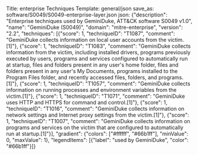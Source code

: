 Title: enterprise Techniques
Template: general/json
save_as: software/S0049/S0049-enterprise-layer.json
json: {"description": "Enterprise techniques used by GeminiDuke, ATT&CK software S0049 v1.0", "name": "GeminiDuke (S0049)", "domain": "mitre-enterprise", "version": "2.2", "techniques": [{"score": 1, "techniqueID": "T1087", "comment": "GeminiDuke collects information on local user accounts from the victim.[1]"}, {"score": 1, "techniqueID": "T1083", "comment": "GeminiDuke collects information from the victim, including installed drivers, programs previously executed by users, programs and services configured to automatically run at startup, files and folders present in any user's home folder, files and folders present in any user's My Documents, programs installed to the Program Files folder, and recently accessed files, folders, and programs.[1]"}, {"score": 1, "techniqueID": "T1057", "comment": "GeminiDuke collects information on running processes and environment variables from the victim.[1]"}, {"score": 1, "techniqueID": "T1071", "comment": "GeminiDuke uses HTTP and HTTPS for command and control.[1]"}, {"score": 1, "techniqueID": "T1016", "comment": "GeminiDuke collects information on network settings and Internet proxy settings from the victim.[1]"}, {"score": 1, "techniqueID": "T1007", "comment": "GeminiDuke collects information on programs and services on the victim that are configured to automatically run at startup.[1]"}], "gradient": {"colors": ["#ffffff", "#66b1ff"], "minValue": 0, "maxValue": 1}, "legendItems": [{"label": "used by GeminiDuke", "color": "#66b1ff"}]}